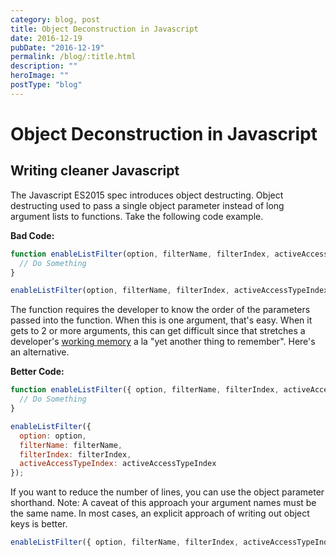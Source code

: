 ```yaml
---
category: blog, post
title: Object Deconstruction in Javascript
date: 2016-12-19
pubDate: "2016-12-19"
permalink: /blog/:title.html
description: ""
heroImage: ""
postType: "blog"
---
```


# Object Deconstruction in Javascript

## Writing cleaner Javascript

The Javascript ES2015 spec introduces object destructing. Object destructing used to pass a single object parameter instead of long argument lists to functions. Take the following code example.

**Bad Code:**

```js
function enableListFilter(option, filterName, filterIndex, activeAccessTypeIndex) {
  // Do Something
}

enableListFilter(option, filterName, filterIndex, activeAccessTypeIndex);
```

The function requires the developer to know the order of the parameters passed into the function.
When this is one argument, that's easy.
When it gets to 2 or more arguments, this can get difficult since that stretches a developer's [working memory](https://www.ncbi.nlm.nih.gov/pmc/articles/PMC2657600/) a la "yet another thing to remember".
Here's an alternative.

**Better Code:**

```js
function enableListFilter({ option, filterName, filterIndex, activeAccessTypeIndex }) {
  // Do Something
}

enableListFilter({
  option: option,
  filterName: filterName,
  filterIndex: filterIndex,
  activeAccessTypeIndex: activeAccessTypeIndex
});
```

If you want to reduce the number of lines, you can use the object parameter shorthand.
Note: A caveat of this approach your argument names must be the same name.
In most cases, an explicit approach of writing out object keys is better.

```js
enableListFilter({ option, filterName, filterIndex, activeAccessTypeIndex });
```
